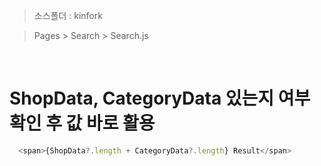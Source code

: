 > 소스폴더 : kinfork

> Pages > Search > Search.js

<br/>

# ShopData, CategoryData 있는지 여부 확인 후 값 바로 활용

```js
  <span>{ShopData?.length + CategoryData?.length} Result</span>
```